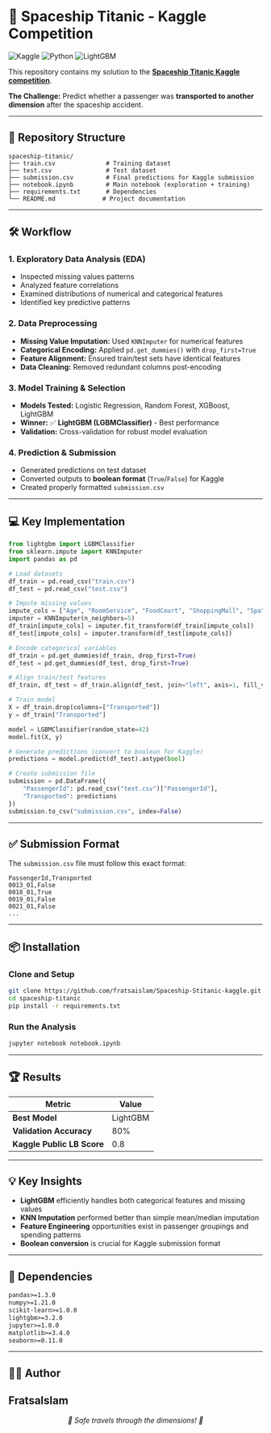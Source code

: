 # 🚀 Spaceship Titanic - Kaggle Competition

![Kaggle](https://img.shields.io/badge/Kaggle-Spaceship%20Titanic-blue?logo=kaggle)
![Python](https://img.shields.io/badge/Python-3.9+-yellow?logo=python)
![LightGBM](https://img.shields.io/badge/LightGBM-Model-green)

This repository contains my solution to the **[Spaceship Titanic Kaggle competition](https://www.kaggle.com/competitions/spaceship-titanic)**.

**The Challenge:** Predict whether a passenger was **transported to another dimension** after the spaceship accident.

---

## 📂 Repository Structure

```
spaceship-titanic/
├── train.csv              # Training dataset
├── test.csv               # Test dataset  
├── submission.csv         # Final predictions for Kaggle submission
├── notebook.ipynb         # Main notebook (exploration + training)
├── requirements.txt       # Dependencies
└── README.md             # Project documentation
```

---

## 🛠️ Workflow

### 1. Exploratory Data Analysis (EDA)
- Inspected missing values patterns
- Analyzed feature correlations  
- Examined distributions of numerical and categorical features
- Identified key predictive patterns

### 2. Data Preprocessing
- **Missing Value Imputation:** Used `KNNImputer` for numerical features
- **Categorical Encoding:** Applied `pd.get_dummies()` with `drop_first=True`
- **Feature Alignment:** Ensured train/test sets have identical features
- **Data Cleaning:** Removed redundant columns post-encoding

### 3. Model Training & Selection
- **Models Tested:** Logistic Regression, Random Forest, XGBoost, LightGBM
- **Winner:** ✅ **LightGBM (LGBMClassifier)** - Best performance
- **Validation:** Cross-validation for robust model evaluation

### 4. Prediction & Submission
- Generated predictions on test dataset
- Converted outputs to **boolean format** (`True`/`False`) for Kaggle
- Created properly formatted `submission.csv`

---

## 💻 Key Implementation

```python
from lightgbm import LGBMClassifier
from sklearn.impute import KNNImputer
import pandas as pd

# Load datasets
df_train = pd.read_csv("train.csv")
df_test = pd.read_csv("test.csv")

# Impute missing values
impute_cols = ["Age", "RoomService", "FoodCourt", "ShoppingMall", "Spa", "VRDeck"]
imputer = KNNImputer(n_neighbors=5)
df_train[impute_cols] = imputer.fit_transform(df_train[impute_cols])
df_test[impute_cols] = imputer.transform(df_test[impute_cols])

# Encode categorical variables
df_train = pd.get_dummies(df_train, drop_first=True)
df_test = pd.get_dummies(df_test, drop_first=True)

# Align train/test features
df_train, df_test = df_train.align(df_test, join="left", axis=1, fill_value=0)

# Train model
X = df_train.drop(columns=["Transported"])
y = df_train["Transported"]

model = LGBMClassifier(random_state=42)
model.fit(X, y)

# Generate predictions (convert to boolean for Kaggle)
predictions = model.predict(df_test).astype(bool)

# Create submission file
submission = pd.DataFrame({
    "PassengerId": pd.read_csv("test.csv")["PassengerId"],
    "Transported": predictions
})
submission.to_csv("submission.csv", index=False)
```

---

## ✅ Submission Format

The `submission.csv` file must follow this exact format:

```csv
PassengerId,Transported
0013_01,False
0018_01,True
0019_01,False
0021_01,False
...
```

---

## 📦 Installation

### Clone and Setup
```bash
git clone https://github.com/fratsaislam/Spaceship-Stitanic-kaggle.git
cd spaceship-titanic
pip install -r requirements.txt
```

### Run the Analysis
```bash
jupyter notebook notebook.ipynb
```

---

## 🏆 Results

| Metric | Value |
|--------|-------|
| **Best Model** | LightGBM |
| **Validation Accuracy** | 80% |
| **Kaggle Public LB Score** | 0.8 |

---

## 💡 Key Insights

- **LightGBM** efficiently handles both categorical features and missing values
- **KNN Imputation** performed better than simple mean/median imputation
- **Feature Engineering** opportunities exist in passenger groupings and spending patterns
- **Boolean conversion** is crucial for Kaggle submission format

---



## 📝 Dependencies

```txt
pandas>=1.3.0
numpy>=1.21.0
scikit-learn>=1.0.0
lightgbm>=3.2.0
jupyter>=1.0.0
matplotlib>=3.4.0
seaborn>=0.11.0
```

---

## 👨‍💻 Author

**FratsaIslam**
---

<div align="center">
  <i>🌌 Safe travels through the dimensions! 🌌</i>
</div>